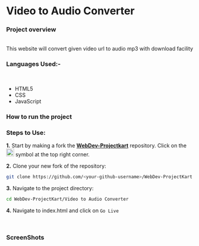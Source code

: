 <h1> Video to Audio Converter </h1>
<h3>Project overview</h3> <br>
This website will convert given video url to audio mp3 with download facility <br>

<h3> Languages Used:-</h3> <br>
<ul>
<li>HTML5</li>
<li>CSS</li>
<li>JavaScript</li>
</ul>
<h3>How to run the project</h3>

### Steps to Use:

**1.** Start by making a fork the [**WebDev-Projectkart**](https://github.com/khushi-purwar/WebDev-Projectkart) repository. Click on the <a href="https://github.com/khushi-purwar/WebDev-Projectkart/fork"><img src="https://i.imgur.com/G4z1kEe.png" height="21" width="21"></a> symbol at the top right corner.

**2.** Clone your new fork of the repository:

```bash
git clone https://github.com/<your-github-username>/WebDev-ProjectKart
```

**3.** Navigate to the project directory:

```bash
cd WebDev-ProjectKart/Video to Audio Converter
```

**4.** Navigate to index.html and click on `Go Live`

</br>

<h3> ScreenShots </h3>
